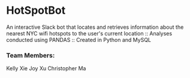 # HotSpotBot
An interactive Slack bot that locates and retrieves information about the nearest NYC wifi hotspots to the user's current location :: Analyses conducted using PANDAS :: Created in Python and MySQL

### Team Members: 
Kelly Xie
Joy Xu
Christopher Ma
